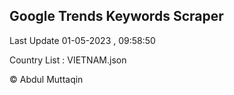 

## Google Trends Keywords Scraper 
 
Last Update 01-05-2023 , 09:58:50

Country List :
VIETNAM.json



© Abdul Muttaqin 
